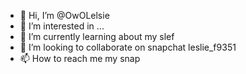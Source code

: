 - 👋 Hi, I’m @OwOLelsie
- 👀 I’m interested in ...
- 🌱 I’m currently learning about my slef 
- 💞️ I’m looking to collaborate on snapchat leslie_f9351
- 📫 How to reach me my snap 

<!---
OwOLelsie/OwOLelsie is a ✨ special ✨ repository because its `README.md` (this file) appears on your GitHub profile.
You can click the Preview link to take a look at your changes.
--->
